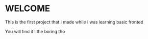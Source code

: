 <h1>WELCOME</h1>

This is the  first project that I made while i was learning basic fronted 
<p>You  will find it little boring tho </p>

